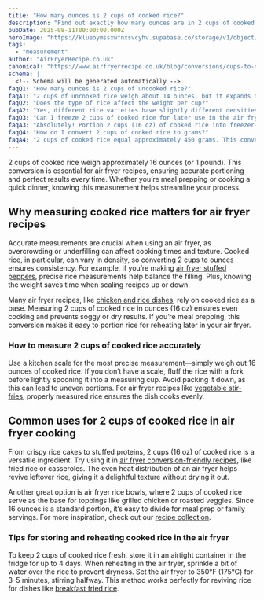 ```yaml
---
title: "How many ounces is 2 cups of cooked rice?"
description: "Find out exactly how many ounces are in 2 cups of cooked rice with our easy conversion guide—perfect for air fryer meal prep!"
pubDate: 2025-08-11T00:00:00.000Z
heroImage: "https://klueoymssxwfnxsvcyhv.supabase.co/storage/v1/object/public/Shmucket/how-many-ounces-is-2-cups-of-cooked-rice.webp"
tags:
  - "measurement"
author: "AirFryerRecipe.co.uk"
canonical: "https://www.airfryerrecipe.co.uk/blog/conversions/cups-to-ounces/how-many-ounces-is-2-cups-of-cooked-rice"
schema: |
  <!-- Schema will be generated automatically -->
faqQ1: "How many ounces is 2 cups of uncooked rice?"
faqA1: "2 cups of uncooked rice weigh about 14 ounces, but it expands to roughly 16 ounces (1 pound) when cooked. This is important for air fryer recipes, as uncooked rice requires liquid and longer cooking times compared to pre-cooked rice."
faqQ2: "Does the type of rice affect the weight per cup?"
faqA2: "Yes, different rice varieties have slightly different densities. For example, 2 cups of cooked long-grain white rice weigh around 16 ounces, while brown rice may be closer to 17 ounces due to its firmer texture. Always check your recipe for specific recommendations."
faqQ3: "Can I freeze 2 cups of cooked rice for later use in the air fryer?"
faqA3: "Absolutely! Portion 2 cups (16 oz) of cooked rice into freezer-safe bags or containers. When ready to use, reheat it directly in the air fryer at 350°F (175°C) for 5–7 minutes, adding a splash of water to restore moisture."
faqQ4: "How do I convert 2 cups of cooked rice to grams?"
faqA4: "2 cups of cooked rice equal approximately 450 grams. This conversion is handy for international recipes or if your kitchen scale uses metric measurements. For air fryer cooking, grams provide even more precision for consistent results."
---
```

<p>2 cups of cooked rice weigh approximately 16 ounces (or 1 pound). This conversion is essential for air fryer recipes, ensuring accurate portioning and perfect results every time. Whether you’re meal prepping or cooking a quick dinner, knowing this measurement helps streamline your process.</p>  

<h2>Why measuring cooked rice matters for air fryer recipes</h2>  
<p>Accurate measurements are crucial when using an air fryer, as overcrowding or underfilling can affect cooking times and texture. Cooked rice, in particular, can vary in density, so converting 2 cups to ounces ensures consistency. For example, if you’re making <a href=https://www.airfryerrecipe.co.uk/recipes>air fryer stuffed peppers</a>, precise rice measurements help balance the filling. Plus, knowing the weight saves time when scaling recipes up or down.</p>  

<p>Many air fryer recipes, like <a href=https://www.airfryerrecipe.co.uk/recipe-category/chicken>chicken and rice dishes</a>, rely on cooked rice as a base. Measuring 2 cups of cooked rice in ounces (16 oz) ensures even cooking and prevents soggy or dry results. If you’re meal prepping, this conversion makes it easy to portion rice for reheating later in your air fryer.</p>  

<h3>How to measure 2 cups of cooked rice accurately</h3>  
<p>Use a kitchen scale for the most precise measurement—simply weigh out 16 ounces of cooked rice. If you don’t have a scale, fluff the rice with a fork before lightly spooning it into a measuring cup. Avoid packing it down, as this can lead to uneven portions. For air fryer recipes like <a href=https://www.airfryerrecipe.co.uk/recipe-category/vegetables>vegetable stir-fries</a>, properly measured rice ensures the dish cooks evenly.</p>  

<h2>Common uses for 2 cups of cooked rice in air fryer cooking</h2>  
<p>From crispy rice cakes to stuffed proteins, 2 cups (16 oz) of cooked rice is a versatile ingredient. Try using it in <a href=https://www.airfryerrecipe.co.uk/air-fryer-conversion-chart>air fryer conversion-friendly recipes</a>, like fried rice or casseroles. The even heat distribution of an air fryer helps revive leftover rice, giving it a delightful texture without drying it out.</p>  

<p>Another great option is air fryer rice bowls, where 2 cups of cooked rice serve as the base for toppings like grilled chicken or roasted veggies. Since 16 ounces is a standard portion, it’s easy to divide for meal prep or family servings. For more inspiration, check out our <a href=https://www.airfryerrecipe.co.uk/recipes>recipe collection</a>.</p>  

<h3>Tips for storing and reheating cooked rice in the air fryer</h3>  
<p>To keep 2 cups of cooked rice fresh, store it in an airtight container in the fridge for up to 4 days. When reheating in the air fryer, sprinkle a bit of water over the rice to prevent dryness. Set the air fryer to 350°F (175°C) for 3–5 minutes, stirring halfway. This method works perfectly for reviving rice for dishes like <a href=https://www.airfryerrecipe.co.uk/recipe-category/breakfast>breakfast fried rice</a>.</p>
